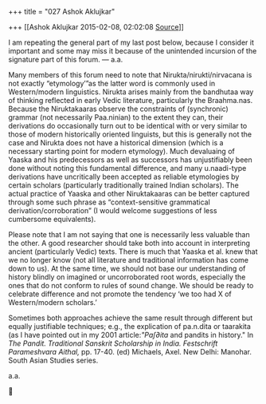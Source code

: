 +++
title = "027 Ashok Aklujkar"

+++
[[Ashok Aklujkar	2015-02-08, 02:02:08 [Source](https://groups.google.com/g/bvparishat/c/kDCbWEpNV6Y)]]



I am repeating the general part of my last post below, because I consider it important and some may miss it because of the unintended incursion of the signature part of this forum. — a.a.

  

Many members of this forum need to note that Nirukta/nirukti/nirvacana is not exactly “etymology’”as the latter word is commonly used in Western/modern linguistics. Nirukta arises mainly from the bandhutaa way of thinking reflected in early Vedic literature, particularly the Braahma.nas. Because the Niruktakaaras observe the constraints of (synchronic) grammar (not necessarily Paa.ninian) to the extent they can, their derivations do occasionally turn out to be identical with or very similar to those of modern historically oriented linguists, but this is generally not the case and Nirukta does not have a historical dimension (which is a necessary starting point for modern etymology). Much devaluaing of Yaaska and his predecessors as well as successors has unjustifiably been done without noting this fundamental difference, and many u.naadi-type derivations have uncritically been accepted as reliable etymologies by certain scholars (particularly traditionally trained Indian scholars). The actual practice of Yaaska and other Niruktakaaras can be better captured through some such phrase as “context-sensitive grammatical derivation/corroboration” (I would welcome suggestions of less cumbersome equivalents).

  

Please note that I am not saying that one is necessarily less valuable than the other. A good researcher should take both into account in interpreting ancient (particularly Vedic) texts. There is much that Yaaska et al. knew that we no longer know (not all literature and traditional information has come down to us). At the same time, we should not base our understanding of history blindly on imagined or uncorroborated root words, especially the ones that do not conform to rules of sound change. We should be ready to celebrate difference and not promote the tendency ‘we too had X of Western/modern scholars.’

  

Sometimes both approaches achieve the same result through different but equally justifiable techniques; e.g., the explication of pa.n.dita or taarakita (as I have pointed out in my 2001 article:*"Pa∫∂ita* and pandits in history." In *The Pandit. Traditional Sanskrit Scholarship in India. Festschrift Parameshvara Aithal,* pp. 17-40. (ed) Michaels, Axel. New Delhi: Manohar. South Asian Studies series.



a.a.



